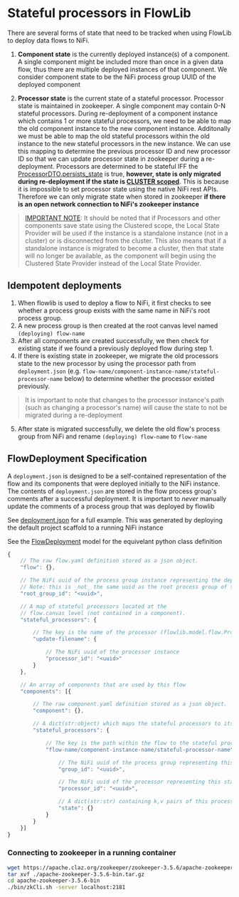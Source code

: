 # Stateful processors in FlowLib #

There are several forms of state that need to be tracked when using FlowLib to deploy data flows to NiFi.

1. __Component state__ is the currently deployed instance(s) of a component. A single component might be included more than once in a given data flow, thus there are multiple deployed instances of that component. We consider component state to be the NiFi process group UUID of the deployed component

2. __Processor state__ is the current state of a stateful processor. Processor state is maintained in zookeeper. A single component may contain 0-N stateful processors.  During re-deployment of a component instance which contains 1 or more stateful processors, we need to be able to map the old component instance to the new component instance. Additonally we must be able to map the old stateful processors within the old instance to the new stateful processors in the new instance.  We can use this mapping to determine the previous processor ID and new processor ID so that we can update processor state in zookeeper during a re-deployment. Processors are determined to be stateful IFF the [ProcessorDTO.persists_state](https://nipyapi.readthedocs.io/en/latest/nipyapi-docs/nipyapi.nifi.models.html#nipyapi.nifi.models.processor_dto.ProcessorDTO.persists_state) is true, __however, state is only migrated during re-deployment if the state is [CLUSTER scoped](https://nipyapi.readthedocs.io/en/latest/nipyapi-docs/nipyapi.nifi.models.html#nipyapi.nifi.models.state_map_dto.StateMapDTO.scope)__. This is because it is impossible to set processor state using the native NiFi rest APIs.  Therefore we can only migrate state when stored in zookeeper __if there is an open network connection to NiFi's zookeeper instance__

> [IMPORTANT NOTE](https://nifi.apache.org/docs/nifi-docs/html/administration-guide.html#state_providers):
It should be noted that if Processors and other components save state using the Clustered scope, the Local State Provider will be used if the instance is a standalone instance (not in a cluster) or is disconnected from the cluster. This also means that if a standalone instance is migrated to become a cluster, then that state will no longer be available, as the component will begin using the Clustered State Provider instead of the Local State Provider.


## Idempotent deployments ##

1. When flowlib is used to deploy a flow to NiFi, it first checks to see whether a process group exists with the same name in NiFi's root process group.
2. A new process group is then created at the root canvas level named `(deploying) flow-name`
3. After all components are created successfully, we then check for existing state if we found a previously deployed flow during step 1.
4. If there is existing state in zookeeper, we migrate the old processors state to the new processor by using the processor path from `deployment.json` (e.g. `flow-name/component-instance-name/stateful-processor-name` below) to determine whether the processor existed previously.

> It is important to note that changes to the processor instance's path (such as changing a processor's name) will cause the state to not be migrated during a re-deployment

5. After state is migrated successfully, we delete the old flow's process group from NiFi and rename `(deploying) flow-name` to `flow-name`


## FlowDeployment Specification ##

A `deployment.json` is designed to be a self-contained representation of the flow and its components that were
deployed initially to the NiFi instance. The contents of `deployment.json` are stored in the flow process group's comments after a successful deployment. It is important to _never_ manually update the comments of a process group that was deployed by flowlib

See [deployment.json](./deployment.json) for a full example. This was generated by deploying the default project scaffold to a running NiFi instance

See the [FlowDeployment](../flowlib/model/deployment.py) model for the equivelant python class definition

```js
{
    // The raw flow.yaml definition stored as a json object.
    "flow": {},

    // The NiFi uuid of the process group instance representing the deployed flow.
    // Note: this is _not_ the same uuid as the root process group of the NiFi instance.
    "root_group_id": "<uuid>",

    // A map of stateful processors located at the
    // flow.canvas level (not contained in a component).
    "stateful_processors": {

        // The key is the name of the processor (flowlib.model.flow.Processor.name)
        "update-filename": {

            // The NiFi uuid of the processor instance
            "processor_id": "<uuid>"
        }
    },

    // An array of components that are used by this flow
    "components": [{

        // The raw component.yaml definition stored as a json object.
        "component": {},

        // A dict(str:object) which maps the stateful processors to its
        "stateful_processors": {

            // The key is the path within the flow to the stateful processor instance
            "flow-name/component-instance-name/stateful-processor-name": {

                // The NiFi uuid of the process group representing this component instance
                "group_id": "<uuid>",

                // The NiFi uuid of the processor representing this stateful processor instance
                "processor_id": "<uuid>",

                // A dict(str:str) containing k,v pairs of this processor's state stored in zookeeper
                "state": {}
            }
        }
    }]
}
```


### Connecting to zookeeper in a running container ###

```bash
wget https://apache.claz.org/zookeeper/zookeeper-3.5.6/apache-zookeeper-3.5.6-bin.tar.gz
tar xvf ./apache-zookeeper-3.5.6-bin.tar.gz
cd apache-zookeeper-3.5.6-bin
./bin/zkCli.sh -server localhost:2181
```

